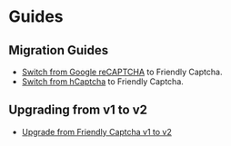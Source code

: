 # Guides

## Migration Guides

* [Switch from Google reCAPTCHA](./migrating-from-recaptcha.md) to Friendly Captcha.
* [Switch from hCaptcha](./migrating-from-hcaptcha.md) to Friendly Captcha.

## Upgrading from v1 to v2
* [Upgrade from Friendly Captcha v1 to v2](./upgrading-from-v1/index.md)